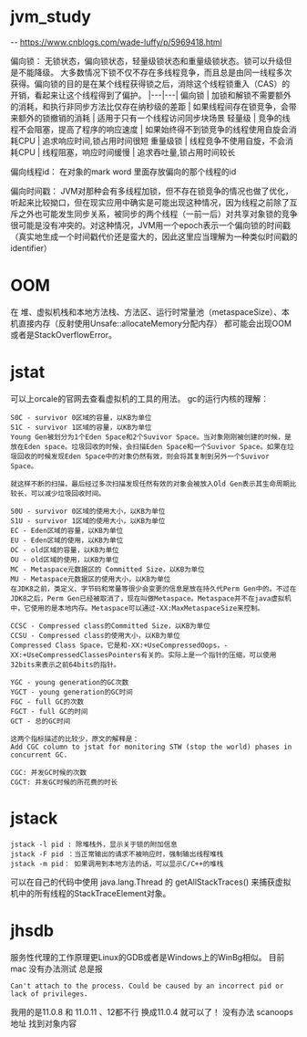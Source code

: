 # jvm_study

-- 
https://www.cnblogs.com/wade-luffy/p/5969418.html

偏向锁：
  无锁状态，偏向锁状态，轻量级锁状态和重量级锁状态。锁可以升级但是不能降级。
  大多数情况下锁不仅不存在多线程竞争，而且总是由同一线程多次获得。偏向锁的目的是在某个线程获得锁之后，消除这个线程锁重入（CAS）的开销，看起来让这个线程得到了偏护。
|---|---|
偏向锁	| 加锁和解锁不需要额外的消耗，和执行非同步方法比仅存在纳秒级的差距	| 如果线程间存在锁竞争，会带来额外的锁撤销的消耗	| 适用于只有一个线程访问同步块场景
轻量级 | 竞争的线程不会阻塞，提高了程序的响应速度 | 如果始终得不到锁竞争的线程使用自旋会消耗CPU | 追求响应时间,锁占用时间很短
重量级锁 | 线程竞争不使用自旋，不会消耗CPU	| 线程阻塞，响应时间缓慢	| 追求吞吐量,锁占用时间较长
  
偏向线程id：
  在对象的mark word 里面存放偏向的那个线程的id

偏向时间戳：
  JVM对那种会有多线程加锁，但不存在锁竞争的情况也做了优化，听起来比较拗口，但在现实应用中确实是可能出现这种情况，因为线程之前除了互斥之外也可能发生同步关系，被同步的两个线程（一前一后）对共享对象锁的竞争很可能是没有冲突的。对这种情况，JVM用一个epoch表示一个偏向锁的时间戳（真实地生成一个时间戳代价还是蛮大的，因此这里应当理解为一种类似时间戳的identifier）
  

# OOM
在 堆、虚拟机栈和本地方法栈、方法区、运行时常量池（metaspaceSize）、本机直接内存（反射使用Unsafe::allocateMemory分配内存） 都可能会出现OOM或者是StackOverflowError。

# jstat
可以上orcale的官网去查看虚拟机的工具的用法。
gc的运行内核的理解：
```
S0C - survivor 0区域的容量，以KB为单位
S1C - survivor 1区域的容量，以KB为单位
Young Gen被划分为1个Eden Space和2个Suvivor Space。当对象刚刚被创建的时候，是放在Eden space。垃圾回收的时候，会扫描Eden Space和一个Suvivor Space。如果在垃圾回收的时候发现Eden Space中的对象仍然有效，则会将其复制到另外一个Suvivor Space。

就这样不断的扫描，最后经过多次扫描发现任然有效的对象会被放入Old Gen表示其生命周期比较长，可以减少垃圾回收时间。

S0U - survivor 0区域的使用大小，以KB为单位
S1U - survivor 1区域的使用大小，以KB为单位
EC - Eden区域的容量，以KB为单位
EU - Eden区域的使用，以KB为单位
OC - old区域的容量，以KB为单位
OU - old区域的使用，以KB为单位
MC - Metaspace元数据区的 Committed Size，以KB为单位
MU - Metaspace元数据区的使用大小，以KB为单位
在JDK8之前，类定义、字节码和常量等很少会变更的信息是放在持久代Perm Gen中的。不过在JDK8之后，Perm Gen已经被取消了，现在叫做Metaspace。Metaspace并不在java虚拟机中，它使用的是本地内存。Metaspace可以通过-XX:MaxMetaspaceSize来控制。

CCSC - Compressed class的Committed Size，以KB为单位
CCSU - Compressed class的使用大小，以KB为单位
Compressed Class Space，它是和-XX:+UseCompressedOops，-XX:+UseCompressedClassesPointers有关的。实际上是一个指针的压缩，可以使用32bits来表示之前64bits的指针。

YGC - young generation的GC次数
YGCT - young generation的GC时间
FGC - full GC的次数
FGCT - full GC的时间
GCT - 总的GC时间

这两个指标描述的比较少，原文的解释是：
Add CGC column to jstat for monitoring STW (stop the world) phases in concurrent GC.

CGC: 并发GC时候的次数
CGCT: 并发GC时候的所花费的时长
```
# jstack
```
jstack -l pid : 除堆栈外，显示关于锁的附加信息
jstack -F pid ：当正常输出的请求不被响应时，强制输出线程堆栈
jstack -m pid： 如果调用到本地方法的话，可以显示C/C++的堆栈
```
可以在自己的代码中使用 java.lang.Thread 的 getAllStackTraces() 来捕获虚拟机中的所有线程的StackTraceElement对象。

# jhsdb
服务性代理的工作原理更Linux的GDB或者是Windows上的WinBg相似。
目前 mac 没有办法测试 总是报 
```
Can't attach to the process. Could be caused by an incorrect pid or lack of privileges.
```
我用的是11.0.8 和 11.0.11 、12都不行
换成11.0.4 就可以了！
没有办法 scanoops 地址 找到对象内容
